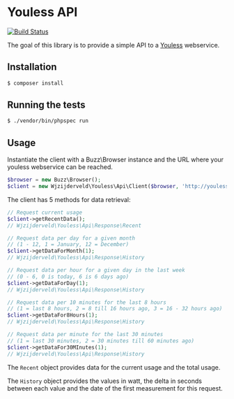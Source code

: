 # Youless API

[![Build Status](https://travis-ci.org/wjzijderveld/youless-client.svg?branch=master)](https://travis-ci.org/wjzijderveld/youless-client)

The goal of this library is to provide a simple API to a [Youless] webservice.

[Youless]: http://youless.nl

## Installation

```bash
$ composer install
```

## Running the tests

```bash
$ ./vendor/bin/phpspec run
```

## Usage

Instantiate the client with a Buzz\Browser instance and the URL where your youless webservice can be reached.

```php
$browser = new Buzz\Browser();
$client = new Wjzijderveld\Youless\Api\Client($browser, 'http://youless.yrl.here');
```

The client has 5 methods for data retrieval:

```php
// Request current usage
$client->getRecentData();
// Wjzijderveld\Youless\Api\Response\Recent

// Request data per day for a given month
// (1 - 12, 1 = January, 12 = December)
$client->getDataForMonth(1);
// Wjzijderveld\Youless\Api\Response\History

// Request data per hour for a given day in the last week
// (0 - 6, 0 is today, 6 is 6 days ago)
$client->getDataForDay(1);
// Wjzijderveld\Youless\Api\Response\History

// Request data per 10 minutes for the last 8 hours
// (1 = last 8 hours, 2 = 8 till 16 hours ago, 3 = 16 - 32 hours ago)
$client->getDataFor8Hours(1);
// Wjzijderveld\Youless\Api\Response\History

// Request data per minute for the last 30 minutes
// (1 = last 30 minutes, 2 = 30 minutes till 60 minutes ago)
$client->getDataFor30MInutes(1);
// Wjzijderveld\Youless\Api\Response\History
```

The `Recent` object provides data for the current usage and the total usage.

The `History` object provides the values in watt, the delta in seconds between each value and the date of the first measurement for this request.
